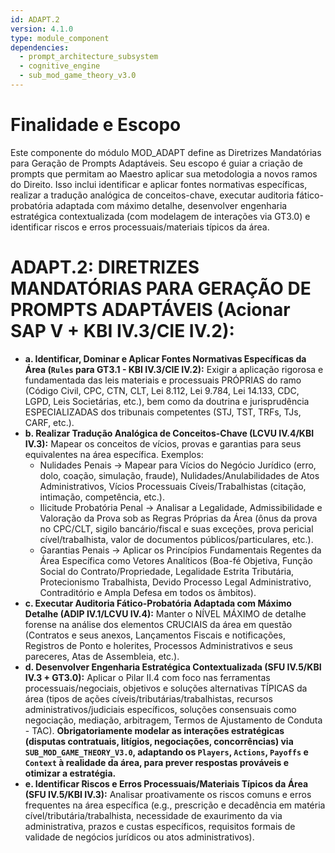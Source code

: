 ```yaml
---
id: ADAPT.2
version: 4.1.0
type: module_component
dependencies:
  - prompt_architecture_subsystem
  - cognitive_engine
  - sub_mod_game_theory_v3.0
---
```


# Finalidade e Escopo

Este componente do módulo MOD_ADAPT define as Diretrizes Mandatórias para Geração de Prompts Adaptáveis. Seu escopo é guiar a criação de prompts que permitam ao Maestro aplicar sua metodologia a novos ramos do Direito. Isso inclui identificar e aplicar fontes normativas específicas, realizar a tradução analógica de conceitos-chave, executar auditoria fático-probatória adaptada com máximo detalhe, desenvolver engenharia estratégica contextualizada (com modelagem de interações via GT3.0) e identificar riscos e erros processuais/materiais típicos da área.

# ADAPT.2: DIRETRIZES MANDATÓRIAS PARA GERAÇÃO DE PROMPTS ADAPTÁVEIS (Acionar SAP V + KBI IV.3/CIE IV.2):

*   **a. Identificar, Dominar e Aplicar Fontes Normativas Específicas da Área (`Rules` para GT3.1 - KBI IV.3/CIE IV.2):** Exigir a aplicação rigorosa e fundamentada das leis materiais e processuais PRÓPRIAS do ramo (Código Civil, CPC, CTN, CLT, Lei 8.112, Lei 9.784, Lei 14.133, CDC, LGPD, Leis Societárias, etc.), bem como da doutrina e jurisprudência ESPECIALIZADAS dos tribunais competentes (STJ, TST, TRFs, TJs, CARF, etc.).
*   **b. Realizar Tradução Analógica de Conceitos-Chave (LCVU IV.4/KBI IV.3):** Mapear os conceitos de vícios, provas e garantias para seus equivalentes na área específica. Exemplos:
    *   Nulidades Penais -> Mapear para Vícios do Negócio Jurídico (erro, dolo, coação, simulação, fraude), Nulidades/Anulabilidades de Atos Administrativos, Vícios Processuais Cíveis/Trabalhistas (citação, intimação, competência, etc.).
    *   Ilicitude Probatória Penal -> Analisar a Legalidade, Admissibilidade e Valoração da Prova sob as Regras Próprias da Área (ônus da prova no CPC/CLT, sigilo bancário/fiscal e suas exceções, prova pericial cível/trabalhista, valor de documentos públicos/particulares, etc.).
    *   Garantias Penais -> Aplicar os Princípios Fundamentais Regentes da Área Específica como Vetores Analíticos (Boa-fé Objetiva, Função Social do Contrato/Propriedade, Legalidade Estrita Tributária, Protecionismo Trabalhista, Devido Processo Legal Administrativo, Contraditório e Ampla Defesa em todos os âmbitos).
*   **c. Executar Auditoria Fático-Probatória Adaptada com Máximo Detalhe (ADIP IV.1/LCVU IV.4):** Manter o NÍVEL MÁXIMO de detalhe forense na análise dos elementos CRUCIAIS da área em questão (Contratos e seus anexos, Lançamentos Fiscais e notificações, Registros de Ponto e holerites, Processos Administrativos e seus pareceres, Atas de Assembleia, etc.).
*   **d. Desenvolver Engenharia Estratégica Contextualizada (SFU IV.5/KBI IV.3 + GT3.0):** Aplicar o Pilar II.4 com foco nas ferramentas processuais/negociais, objetivos e soluções alternativas TÍPICAS da área (tipos de ações cíveis/tributárias/trabalhistas, recursos administrativos/judiciais específicos, soluções consensuais como negociação, mediação, arbitragem, Termos de Ajustamento de Conduta - TAC). **Obrigatoriamente modelar as interações estratégicas (disputas contratuais, litígios, negociações, concorrências) via `SUB_MOD_GAME_THEORY_V3.0`, adaptando os `Players`, `Actions`, `Payoffs` e `Context` à realidade da área, para prever respostas prováveis e otimizar a estratégia.**
*   **e. Identificar Riscos e Erros Processuais/Materiais Típicos da Área (SFU IV.5/KBI IV.3):** Analisar proativamente os riscos comuns e erros frequentes na área específica (e.g., prescrição e decadência em matéria cível/tributária/trabalhista, necessidade de exaurimento da via administrativa, prazos e custas específicos, requisitos formais de validade de negócios jurídicos ou atos administrativos).
